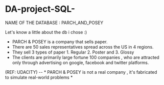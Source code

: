 # DA-project-SQL-

NAME OF THE DATABASE : PARCH_AND_POSEY    

Let's know a little about the db i chose :)
 - PARCH & POSEY is a company that sells paper.
 - There are 50 sales representatives spread across the US in 4 regions.
 - They sell 3 types of paper 1. Regular 2. Poster and 3. Glossy
 - The clients are primarily large fortune 100 companies , who are attracted only through advertising on google, facebook and twitter platforms.

(REF: UDACITY) -- * PARCH & POSEY is not a real company , it's fabricated to simulate real-world problems *







